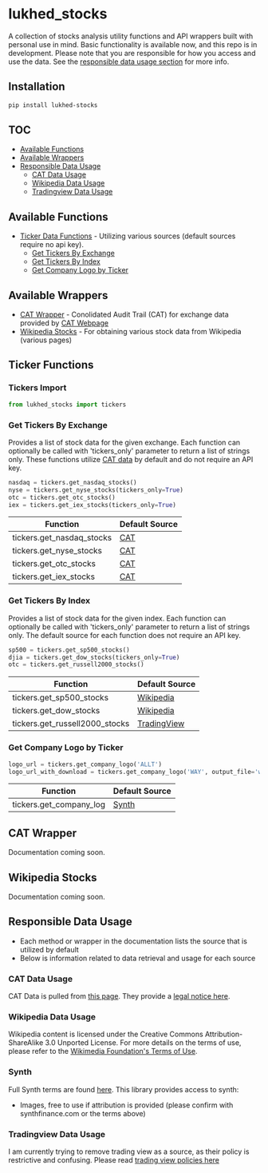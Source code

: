 # lukhed_stocks
A collection of stocks analysis utility functions and API wrappers built with personal use in mind. Basic functionality is available now, and this repo is in development. Please note that you are responsible for how you access and use the data. See the [responsible data usage section](#responsible-data-usage) for more info.


## Installation
```bash
pip install lukhed-stocks
```


## TOC
<!-- no toc -->
  - [Available Functions](#available-functions)
  - [Available Wrappers](#available-wrappers)
  - [Responsible Data Usage](#responsible-data-usage)
    - [CAT Data Usage](#cat-data-usage)
    - [Wikipedia Data Usage](#wikipedia-data-usage)
    - [Tradingview Data Usage](#tradingview-data-usage)

## Available Functions
- [Ticker Data Functions](#ticker-functions) - Utilizing various sources (default sources require no api key).
  - [Get Tickers By Exchange](#get-tickers-by-exchange)
  - [Get Tickers By Index](#get-tickers-by-index)
  - [Get Company Logo by Ticker](#get-company-logo-by-ticker)
  
## Available Wrappers
- [CAT Wrapper](#CAT-Wrapper) - Conolidated Audit Trail (CAT) for exchange data provided by [CAT Webpage](https://catnmsplan.com/)
- [Wikipedia Stocks](#Wikipedia-Wrapper) - For obtaining various stock data from Wikipedia (various pages)


## Ticker Functions

### Tickers Import
```python
from lukhed_stocks import tickers
```

### Get Tickers By Exchange
Provides a list of stock data for the given exchange. Each function can optionally be called with 'tickers_only' parameter to return a list of strings only. These functions utilize [CAT data](https://catnmsplan.com/) by default  and do not require an API key.

```python
nasdaq = tickers.get_nasdaq_stocks()
nyse = tickers.get_nyse_stocks(tickers_only=True)
otc = tickers.get_otc_stocks()
iex = tickers.get_iex_stocks(tickers_only=True)
```

| Function | Default Source|
|------------------------------|--------------|
| tickers.get_nasdaq_stocks    | [CAT](#cat-data-usage)|
| tickers.get_nyse_stocks      | [CAT](#cat-data-usage)|
| tickers.get_otc_stocks       | [CAT](#cat-data-usage)|
| tickers.get_iex_stocks       | [CAT](#cat-data-usage)|

### Get Tickers By Index
Provides a list of stock data for the given index. Each function can optionally be called with 'tickers_only' parameter to return a list of strings only. The default source for each function does 
not require an API key.

```python
sp500 = tickers.get_sp500_stocks()
djia = tickers.get_dow_stocks(tickers_only=True)
otc = tickers.get_russell2000_stocks()
```

| Function | Default Source|
|---------------------------------|--------------|
| tickers.get_sp500_stocks        | [Wikipedia](#cat-data-usage)|
| tickers.get_dow_stocks          | [Wikipedia](#wikipedia-data-usage)|
| tickers.get_russell2000_stocks  | [TradingView](#tradingview-data-usage)|


### Get Company Logo by Ticker
```python
logo_url = tickers.get_company_logo('ALLT')
logo_url_with_download = tickers.get_company_logo('WAY', output_file='way.png')
```

| Function | Default Source|
|------------------------------|--------------|
| tickers.get_company_log      | [Synth](#synth)|



## CAT Wrapper
Documentation coming soon.

## Wikipedia Stocks
Documentation coming soon.


## Responsible Data Usage
- Each method or wrapper in the documentation lists the source that is utilized by default
- Below is information related to data retrieval and usage for each source

### CAT Data Usage
CAT Data is pulled from [this page](https://www.catnmsplan.com/reference-data). They provide a [legal notice here](https://www.catnmsplan.com/legal-notice).

### Wikipedia Data Usage
Wikipedia content is licensed under the Creative Commons Attribution-ShareAlike 3.0 Unported License. 
For more details on the terms of use, please refer to the 
[Wikimedia Foundation's Terms of Use](https://foundation.wikimedia.org/wiki/Policy:Terms_of_Use).

### Synth
Full Synth terms are found [here](https://synthfinance.com/terms). This library provides access to synth:
- Images, free to use if attribution is provided (please confirm with synthfinance.com or the terms above)

### Tradingview Data Usage
I am currently trying to remove trading view as a source, as their policy is restrictive and confusing. Please read [trading view policies here](https://www.tradingview.com/policies/)
